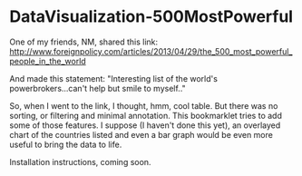 DataVisualization-500MostPowerful
=================================
One of my friends, NM, shared this link: 
http://www.foreignpolicy.com/articles/2013/04/29/the_500_most_powerful_people_in_the_world

And made this statement: "Interesting list of the world's powerbrokers...can't help but smile to myself.."

So, when I went to the link, I thought, hmm, cool table. But there was no sorting, or filtering and minimal annotation. 
This bookmarklet tries to add some of those features.
I suppose (I haven't done this yet), an overlayed chart of the countries listed and even a bar graph would be even more useful to bring the data to life.

Installation instructions, coming soon.
